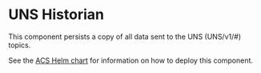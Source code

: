 # UNS Historian

This component persists a copy of all data sent to the UNS (UNS/v1/#)
topics.

See the [ACS Helm
chart](https://github.com/AMRC-FactoryPlus/amrc-connectivity-stack) for
information on how to deploy this component.
